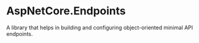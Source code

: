 # AspNetCore.Endpoints
A library that helps in building and configuring object-oriented minimal API endpoints.
